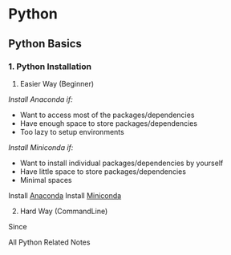 # Python



## Python Basics

### 1. Python Installation


1. Easier Way (Beginner)

*Install Anaconda if:*
* Want to access most of the packages/dependencies
* Have enough space to store packages/dependencies
* Too lazy to setup environments

*Install Miniconda if:*
* Want to install individual packages/dependencies by yourself
* Have little space to store packages/dependencies
* Minimal spaces

Install [Anaconda](https://www.anaconda.com/)
Install [Miniconda](https://docs.conda.io/en/latest/miniconda.html)


2. Hard Way (CommandLine)

Since 


All Python Related Notes


